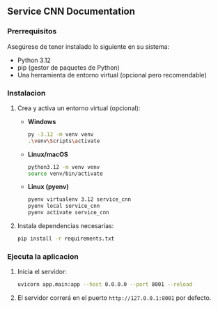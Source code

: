 ## Service CNN Documentation

### Prerrequisitos
Asegúrese de tener instalado lo siguiente en su sistema:
- Python 3.12
- pip (gestor de paquetes de Python)
- Una herramienta de entorno virtual (opcional pero recomendable)

### Instalacion
1. Crea y activa un entorno virtual (opcional):

    - **Windows**
      ```bash
      py -3.12 -m venv venv
      .\venv\Scripts\activate
      ```

    - **Linux/macOS**
      ```bash
      python3.12 -m venv venv
      source venv/bin/activate
      ```

    - **Linux (pyenv)**
      ```bash
      pyenv virtualenv 3.12 service_cnn
      pyenv local service_cnn
      pyenv activate service_cnn
      ```

2. Instala dependencias necesarias:
    ```bash
    pip install -r requirements.txt
    ```

### Ejecuta la aplicacion
1. Inicia el servidor:
    ```bash
    uvicorn app.main:app --host 0.0.0.0 --port 8001 --reload
    ```

2. El servidor correrá en el puerto `http://127.0.0.1:8001` por defecto.